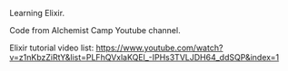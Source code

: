 Learning Elixir.

Code from Alchemist Camp Youtube channel.

Elixir tutorial video list: https://www.youtube.com/watch?v=z1nKbzZiRtY&list=PLFhQVxlaKQEl_-IPHs3TVLJDH64_ddSQP&index=1

